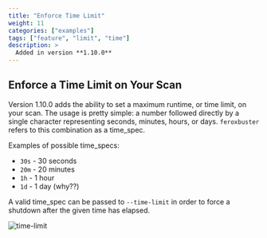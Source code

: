 ```yaml
---
title: "Enforce Time Limit"
weight: 11
categories: ["examples"]
tags: ["feature", "limit", "time"]
description: >
  Added in version **1.10.0**
---
```


## Enforce a Time Limit on Your Scan

Version 1.10.0 adds the ability to set a maximum runtime, or time limit, on your scan. The usage is pretty simple: a
number followed directly by a single character representing seconds, minutes, hours, or days.  `feroxbuster` refers to
this combination as a time_spec.

Examples of possible time_specs:

- `30s` - 30 seconds
- `20m` - 20 minutes
- `1h`  - 1 hour
- `1d`  - 1 day (why??)

A valid time_spec can be passed to `--time-limit` in order to force a shutdown after the given time has elapsed.

![time-limit](../time-limit.gif)
